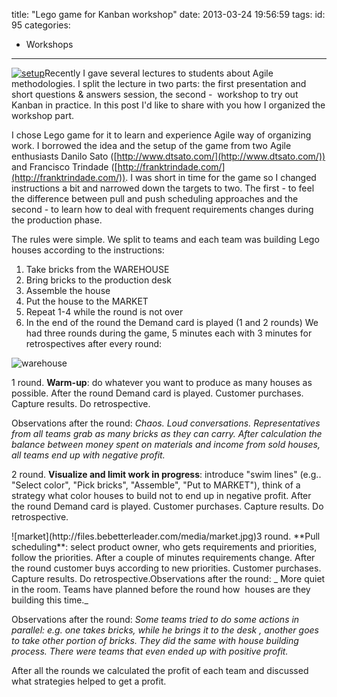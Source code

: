 title: "Lego game for Kanban workshop"
date: 2013-03-24 19:56:59
tags:
id: 95
categories:
  - Workshops
---

[![setup](http://files.bebetterleader.com/media/setup.jpg)](http://files.bebetterleader.com/media/setup.jpg)Recently I gave several lectures to students about Agile methodologies. I split the lecture in two parts: the first presentation and short questions &amp; answers session, the second -  workshop to try out Kanban in practice. In this post I'd like to share with you how I organized the workshop part.

I chose Lego game for it to learn and experience Agile way of organizing work. I borrowed the idea and the setup of the game from two Agile enthusiasts Danilo Sato ([http://www.dtsato.com/](http://www.dtsato.com/)) and Francisco Trindade ([http://franktrindade.com/](http://franktrindade.com/)). I was short in time for the game so I changed instructions a bit and narrowed down the targets to two. The first - to feel the difference between pull and push scheduling approaches and the second - to learn how to deal with frequent requirements changes during the production phase.

The rules were simple. We split to teams and each team was building Lego houses according to the instructions:

1.  Take bricks from the WAREHOUSE
2.  Bring bricks to the production desk
3.  Assemble the house
4.  Put the house to the MARKET
5.  Repeat 1-4 while the round is not over
6.  In the end of the round the Demand card is played (1 and 2 rounds)
We had three rounds during the game, 5 minutes each with 3 minutes for retrospectives after every round:

![warehouse](http://files.bebetterleader.com/media/warehouse.jpg)

1 round. **Warm-up**: do whatever you want to produce as many houses as possible. After the round Demand card is played. Customer purchases. Capture results. Do retrospective.

Observations after the round: _Chaos. Loud conversations. Representatives from all teams grab as many bricks as they can carry. After calculation the balance between money spent on materials and income from sold houses, all teams end up with negative profit._

2 round. **Visualize and limit work in progress**: introduce "swim lines" (e.g.. "Select color", "Pick bricks", "Assemble", "Put to MARKET"), think of a strategy what color houses to build not to end up in negative profit. After the round Demand card is played. Customer purchases. Capture results. Do retrospective.

<span style="text-align: justify;">
</span>![market](http://files.bebetterleader.com/media/market.jpg)<span style="text-align: justify;">3 round. </span>**Pull scheduling**<span style="text-align: justify;">: select product owner, who gets requirements and priorities, follow the priorities. After a couple of minutes requirements change. After the round customer buys according to new priorities. Customer purchases. Capture results. Do retrospective.</span>Observations after the round: _ More quiet in the room. Teams have planned before the round how  houses are they building this time._

Observations after the round: _Some teams tried to do some actions in parallel: e.g. one takes bricks, while he brings it to the desk , another goes to take other portion of bricks. They did the same with house building process. There were teams that even ended up with positive profit._

After all the rounds we calculated the profit of each team and discussed what strategies helped to get a profit.